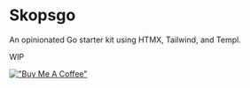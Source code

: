# Skopsgo
An opinionated Go starter kit using HTMX, Tailwind, and Templ.

WIP

[!["Buy Me A Coffee"](https://www.buymeacoffee.com/assets/img/custom_images/orange_img.png)](https://www.buymeacoffee.com/nikolastojkov)
